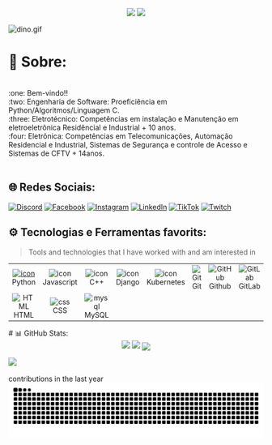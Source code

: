 <p align="center">
    <a href="https://github.com/byttencourt/byttencourt"><img src="https://img.shields.io/badge/status-updating-brightgreen.svg"></a>
    <a href="https://github.com/python/cpython"><img src="https://img.shields.io/badge/Python-3.11-FF1493.svg"></a>
</p>

<img data-target="animated-image.replacedImage" alt="dino.gif" class="AnimatedImagePlayer-animatedImage" src="https://github.com/saadeghi/saadeghi/raw/master/dino.gif" style="display: block; opacity: 1;">


# 💫 Sobre:
<br>
:one: Bem-vindo!! <br> 
:two: Engenharia de Software: Proeficiência em Python/Algoritmos/Linguagem C. <br>
:three: Eletrotécnico: Competências em instalação e Manutenção em eletroeletrônica Residêncial e Industrial + 10 anos. <br>
:four: Eletrônica: Competências em Telecomunicações, Automação Residencial e Industrial, Sistemas de Segurança e controle de Acesso e Sistemas de CFTV + 14anos. <br> <br> 



## 🌐 Redes Sociais:
[![Discord](https://img.shields.io/badge/Discord-%237289DA.svg?logo=discord&logoColor=white)](https://discord.gg/tyF7SKf72N) [![Facebook](https://img.shields.io/badge/Facebook-%231877F2.svg?logo=Facebook&logoColor=white)](https://facebook.com/ninoseg) [![Instagram](https://img.shields.io/badge/Instagram-%23E4405F.svg?logo=Instagram&logoColor=white)](https://instagram.com/ninoseg) [![LinkedIn](https://img.shields.io/badge/LinkedIn-%230077B5.svg?logo=linkedin&logoColor=white)](https://linkedin.com/in/claudio-alexandre-bittencourt-478213194) [![TikTok](https://img.shields.io/badge/TikTok-%23000000.svg?logo=TikTok&logoColor=white)](https://tiktok.com/@ninoseg) [![Twitch](https://img.shields.io/badge/Twitch-%239146FF.svg?logo=Twitch&logoColor=white)](https://twitch.tv/barba_imersivo) 

## ⚙️ Tecnologias e Ferramentas favorits: 

> Tools and technologies that I have worked with and am interested in

<table>
  <tr>
    <td align="center" width="96">
      <a href="#macropower-tech">
        <img src="https://techstack-generator.vercel.app/python-icon.svg" alt="icon" width="65" height="65" />
      </a>
      <br>Python
    </td>
    <td align="center" width="96">
        <img src="https://techstack-generator.vercel.app/js-icon.svg" alt="icon" width="65" height="65" />
      <br>Javascript
    </td>
    <td align="center" width="96">
        <img src="https://techstack-generator.vercel.app/cpp-icon.svg" alt="icon" width="65" height="65" />
      <br>C++
    </td>
    <td align="center" width="96">
        <img src="https://techstack-generator.vercel.app/django-icon.svg" alt="icon" width="65" height="65" />
      <br>Django
    </td>
    <td align="center" width="96">
        <img src="https://techstack-generator.vercel.app/kubernetes-icon.svg" alt="icon" width="65" height="65" />
      <br>Kubernetes
    </td>
    <td align="center" width="96"> 
        <img src="https://user-images.githubusercontent.com/25181517/192108372-f71d70ac-7ae6-4c0d-8395-51d8870c2ef0.png" width="48" height="48" alt="Git" />
      <br>Git
    </td>
    <td align="center" width="96">
        <img src="https://user-images.githubusercontent.com/25181517/192108374-8da61ba1-99ec-41d7-80b8-fb2f7c0a4948.png" width="48" height="48" alt="GitHub" />
      <br>Github
    </td>
    <td align="center"  width="96">
        <img src="https://user-images.githubusercontent.com/25181517/192108376-c675d39b-90f6-4073-bde6-5a9291644657.png" width="48" height="48" alt="GitLab" />
      <br>GitLab
    </td>
  </tr>
  <tr>
    <td align="center"  width="96">
        <img src="https://skillicons.dev/icons?i=html" width="48" height="48" alt="HTML" />
      <br>HTML
    </td>
    <td align="center" width="96">
        <img src="https://skillicons.dev/icons?i=css" width="48" height="48" alt="css" />
      <br>CSS
    </td>
    <td align="center" width="96">
        <img src="https://skillicons.dev/icons?i=mysql" width="48" height="48" alt="mysql" />
      <br>MySQL
    </td>
  </tr>
 <tr>
    
</table>
# 📊 GitHub Stats:
<div align="center">
<img height="180em" src="https://github-readme-stats.vercel.app/api?username=byttencourt&theme=default&hide_border=false&include_all_commits=false&count_private=false"/> <img height="180em" src="https://github-readme-stats.vercel.app/api/top-langs/?username=byttencourt&theme=default&hide_border=false&include_all_commits=false&count_private=false&layout=compact"/>
<img align="center" src="https://github-readme-streak-stats.herokuapp.com/?user=byttencourt&theme=default&hide_border=false"/>
</div>




[![](https://visitcount.itsvg.in/api?id=byttencourt&icon=0&color=0)](https://visitcount.itsvg.in)

contributions in the last year
![](https://github.com/BEPb/BEPb/raw/output/github-contribution-grid-snake.svg)

    
<!-- Proudly created with GPRM ( https://gprm.itsvg.in ) -->
